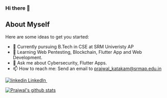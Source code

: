 ### Hi there 👋

**About Myself**
--------------------
Here are some ideas to get you started:

- 🔭 Currently pursuing B.Tech in CSE at SRM Univeristy AP
- 🌱 Learning Web Pentesting, Blockchain, Flutter App and Web Development.
- 💬 Ask me about Cybersecurity, Flutter Apps.
- 📫 How to reach me: Send an email to prajwal_katakam@srmap.edu.in

<p>
  <a href="https://www.linkedin.com/in/prajwal-katakam-9351451a4" rel="nofollow noreferrer">
    <img src="https://i.stack.imgur.com/gVE0j.png" alt="linkedin"> LinkedIn
  </a> &nbsp; 
</p>

[![Prajwal's github stats](https://github-readme-stats.vercel.app/api?username=Prajwal238&count_private=true&show_icons=true&theme=radical&hide_rank=false)](https://github.com/anuraghazra/github-readme-stats)
